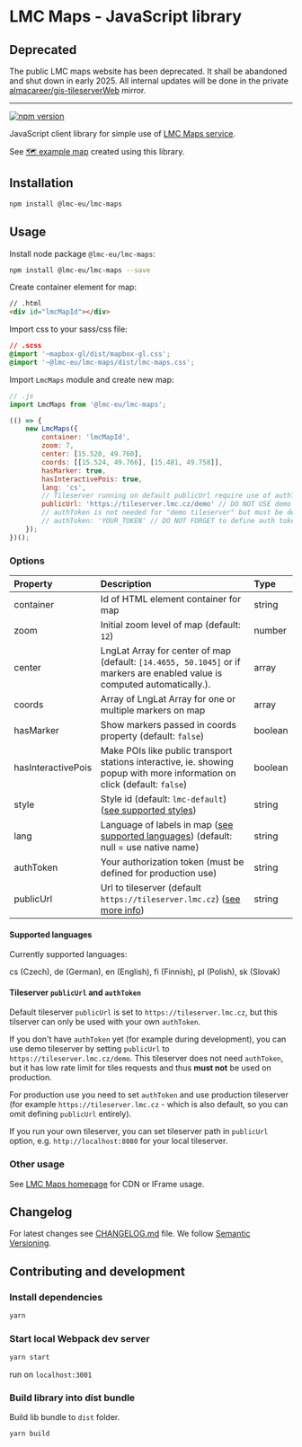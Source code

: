 # LMC Maps - JavaScript library

## Deprecated

The public LMC maps website has been deprecated. It shall be abandoned and shut down in early 2025. All
internal updates will be done in the private [almacareer/gis-tileserverWeb](https://github.com/almacareer/gis-tileserverWeb)
mirror.

---

[![npm version](https://img.shields.io/npm/v/@lmc-eu/lmc-maps.svg)](https://www.npmjs.com/package/@lmc-eu/lmc-maps)

JavaScript client library for simple use of [LMC Maps service](https://maps.lmc.cz/).

See [🗺 example map](https://maps.lmc.cz/map.html?lng=14.4655&lat=50.1045&zoom=14&hasMarker&hasInteractivePois) created using this library.

## Installation

```bash
npm install @lmc-eu/lmc-maps
```

## Usage

Install node package `@lmc-eu/lmc-maps`:

```bash
npm install @lmc-eu/lmc-maps --save
```

Create container element for map:

```html
// .html
<div id="lmcMapId"></div>
```

Import css to your sass/css file:

```css
// .scss
@import '~mapbox-gl/dist/mapbox-gl.css';
@import '~@lmc-eu/lmc-maps/dist/lmc-maps.css';
```

Import `LmcMaps` module and create new map:

```js
// .js
import LmcMaps from '@lmc-eu/lmc-maps';

(() => {
    new LmcMaps({
        container: 'lmcMapId',
        zoom: 7,
        center: [15.520, 49.760],
        coords: [[15.524, 49.766], [15.481, 49.758]],
        hasMarker: true,
        hasInteractivePois: true,
        lang: 'cs',
        // Tileserver running on default publicUrl require use of authToken. For demonstration and development purposes only, you can however override default publicUrl to use our "demo tileserver":
        publicUrl: 'https://tileserver.lmc.cz/demo' // DO NOT USE demo tileserver on production! (It has low rate limit.)
        // authToken is not needed for "demo tileserver" but must be defined for production use:
        // authToken: 'YOUR_TOKEN' // DO NOT FORGET to define auth token for production use
    });
})();
```

### Options

| Property           | Description                                                                                                                      | Type    |
|:-------------------|:---------------------------------------------------------------------------------------------------------------------------------|:--------|
| container          | Id of HTML element container for map                                                                                             | string  |
| zoom               | Initial zoom level of map (default: `12`)                                                                                        | number  |
| center             | LngLat Array for center of map (default: `[14.4655, 50.1045]` or if markers are enabled value is computed automatically.). | array   |
| coords             | Array of LngLat Array for one or multiple markers on map                                                                         | array   |
| hasMarker          | Show markers passed in coords property (default: `false`)                                                                        | boolean |
| hasInteractivePois | Make POIs like public transport stations interactive, ie. showing popup with more information on click (default: `false`)        | boolean |
| style              | Style id (default: `lmc-default`) ([see supported styles](https://maps.lmc.cz/#styles))                                          | string  |
| lang               | Language of labels in map ([see supported languages](#supported-languages)) (default: null = use native name)                    | string  |
| authToken          | Your authorization token (must be defined for production use)                                                                    | string  |
| publicUrl          | Url to tileserver (default `https://tileserver.lmc.cz`) ([see more info](#tileserver))                                           | string  |

#### Supported languages <a name="supported-languages"></a>

Currently supported languages:

cs (Czech), de (German), en (English), fi (Finnish), pl (Polish), sk (Slovak)

#### Tileserver `publicUrl` and `authToken` <a name="tileserver"></a>

Default tileserver `publicUrl` is set to `https://tileserver.lmc.cz`, but this tilserver can only be used with your own `authToken`.

If you don't have `authToken` yet (for example during development), you can use demo tileserver by setting `publicUrl` to `https://tileserver.lmc.cz/demo`. This tileserver does not need `authToken`, but it has low rate limit for tiles requests and thus **must not** be used on production.

For production use you need to set `authToken` and use production tileserver (for example `https://tileserver.lmc.cz` - which is also default, so you can omit defining `publicUrl` entirely).

If you run your own tileserver, you can set tileserver path in `publicUrl` option, e.g. `http://localhost:8080` for your local tileserver.

### Other usage

See [LMC Maps homepage](https://maps.lmc.cz/) for CDN or IFrame usage.

## Changelog
For latest changes see [CHANGELOG.md](CHANGELOG.md) file. We follow [Semantic Versioning](https://semver.org/).

## Contributing and development

### Install dependencies

```bash
yarn
```

### Start local Webpack dev server

```bash
yarn start
```

run on `localhost:3001`

### Build library into dist bundle

Build lib bundle to `dist` folder.

```bash
yarn build
```
